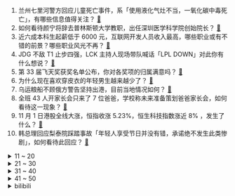 1. 兰州七里河警方回应儿童死亡事件，系「使用液化气灶不当，一氧化碳中毒死亡」，有哪些信息值得关注？ [:link:](https://www.zhihu.com/question/564053442)
2. 如何看待颜宁将辞去普林斯顿大学教职，出任深圳医学科学院创始院长？ [:link:](https://www.zhihu.com/question/563886310)
3. 近六成本科生起薪低于 6000 元，互联网开发人员收入最高，哪些职业或有不错的前景？哪些职业风光不再？ [:link:](https://www.zhihu.com/question/563953178)
4. JDG 不敌 T1 止步四强，LCK 主持人现场带队喊话「LPL DOWN」对此你有什么想说？ [:link:](https://www.zhihu.com/question/563423566)
5. 第 33 届飞天奖获奖名单公布，你对各奖项的归属满意吗？ [:link:](https://www.zhihu.com/question/564038692)
6. 为什么现在喜欢穿皮衣的年轻男生越来越少了？ [:link:](https://www.zhihu.com/question/491678263)
7. 乌运粮船不顾俄方警告坚持出港，目前当地情况如何？ [:link:](https://www.zhihu.com/question/563851291)
8. 全班 43 人开家长会只来了 7 位爸爸，学校称未来准备策划爸爸家长会，如何看待这一现象？ [:link:](https://www.zhihu.com/question/563510067)
9. 11 月 1 日港股全线大涨，恒指收涨 5.23%，恒生科技指数涨近 8% ，发生了什么？ [:link:](https://www.zhihu.com/question/563939225)
10. 韩总理回应梨泰院踩踏事故「年轻人享受节日并没有错，承诺绝不发生此类惨剧」，如何看待此回应？ [:link:](https://www.zhihu.com/question/563976715)
<details>
<summary>11 ~ 20</summary>

11. 冯小刚发文否认移民美国，称「是送女儿去入学，国家有恩于我」，如何看待此事？ [:link:](https://www.zhihu.com/question/563783571)
12. 马斯克成立推特内容审核委员会，引来多国政要喊话，马斯克可能给推特带来哪些变化？ [:link:](https://www.zhihu.com/question/563591657)
13. 为什么说养猫不要养公的? [:link:](https://www.zhihu.com/question/562851520)
14. 哪些以前酒局的「非主流」成为了现在的「主流」？ [:link:](https://www.zhihu.com/question/563019801)
15. 2022 年「双十一」，有哪些数码产品优惠力度大，值得购买？ [:link:](https://www.zhihu.com/question/561736019)
16. 小家电的流行是被“懒人经济”带火的你认同吗？ [:link:](https://www.zhihu.com/question/563402990)
17. 精灵宝可梦的官方译名有哪些让人拍案叫绝的地方？ [:link:](https://www.zhihu.com/question/52061966)
18. 钱对于你来说重要吗？ [:link:](https://www.zhihu.com/question/563484881)
19. 实验室没人教你怎么办？ [:link:](https://www.zhihu.com/question/318640569)
20. 决赛你想看到faker四冠还是戴先生一冠？ [:link:](https://www.zhihu.com/question/563617307)
</details>
<details>
<summary>21 ~ 30</summary>

21. 可以给处在黑暗的我一点点建议吗？ [:link:](https://www.zhihu.com/question/563485398)
22. 2022 年「双十一」有哪些性价比高的显示器推荐？ [:link:](https://www.zhihu.com/question/561735965)
23. 为什么要学习，学习的意义是什么？ [:link:](https://www.zhihu.com/question/563518633)
24. 幸福从生活中的哪里来？ [:link:](https://www.zhihu.com/question/560323327)
25. 自己开心和照顾别人哪个更有价值？ [:link:](https://www.zhihu.com/question/563519753)
26. 作为父母，应该把孩子雕琢成自己心中理想的样子，还是放开让孩子活成他们自己？ [:link:](https://www.zhihu.com/question/559328031)
27. 最近打算换床垫，有什么床垫品牌比较好？ [:link:](https://www.zhihu.com/question/432776789)
28. 怎么教育孩子会比较有上进心？ [:link:](https://www.zhihu.com/question/556496329)
29. 在私募/公募基金工作是一种什么体验？ [:link:](https://www.zhihu.com/question/37162699)
30. 科研工作者（含博士生）每天怎么安排科研和作息才能保证身心健康愉悦呢？ [:link:](https://www.zhihu.com/question/318686582)
</details>
<details>
<summary>31 ~ 40</summary>

31. 日本女演员水原希子称「色狼是日本独有文化」，引发巨大争议，如何看待此事？ [:link:](https://www.zhihu.com/question/563906774)
32. 你最喜欢自己吗？ [:link:](https://www.zhihu.com/question/561472653)
33. 法学考研择校选哪所好？ [:link:](https://www.zhihu.com/question/265294616)
34. 小学一、二年级的孩子，需要在学习课本内容以外购买其他学习资料进行学习吗？ [:link:](https://www.zhihu.com/question/558699084)
35. 4 岁孩子性格暴躁，该怎么改变孩子的脾性？ [:link:](https://www.zhihu.com/question/556769836)
36. 如果让你重新开始学计算机，你的学习路线会怎么选择? [:link:](https://www.zhihu.com/question/492545174)
37. 那些受了伤害的日子，你是怎么走过来的? [:link:](https://www.zhihu.com/question/558259344)
38. 你用过哪些比宠物聪明的智能养宠设备？ [:link:](https://www.zhihu.com/question/563167947)
39. iPhone 13 和 iPhone 14 哪个更值得入手？ [:link:](https://www.zhihu.com/question/552503200)
40. 普京称「俄气获准参与『北溪』管道泄漏事件调查，『北溪』爆炸是一次明显的恐怖袭击」，调查会取得哪些进展？ [:link:](https://www.zhihu.com/question/563802761)
</details>
<details>
<summary>41 ~ 50</summary>

41. 近 50 城调整认房认贷政策，「结清首套房贷可执行首套贷款政策」，此举会给房地产市场带来哪些变化？ [:link:](https://www.zhihu.com/question/563818523)
42. 高中成绩和友谊哪个更重要? [:link:](https://www.zhihu.com/question/563787031)
43. 考研冲刺阶段，有哪些误区需要避开？ [:link:](https://www.zhihu.com/question/495821877)
44. 简历上到底要不要写熟练使用办公软件？ [:link:](https://www.zhihu.com/question/552096571)
45. 足坛有哪些球员二十七八岁前默默无闻，之后却大红大紫一飞冲天？ [:link:](https://www.zhihu.com/question/295286825)
46. 看到了魏牌内测城市NOH的视频，城市自动驾驶从ppt概念到落地成真已经来了吗？ [:link:](https://www.zhihu.com/question/563873787)
47. 如何评价极氪推出豪华MPV 极氪009 ？ [:link:](https://www.zhihu.com/question/547169507)
48. 2022 年双 11 有哪些「价格划算、品质不错」的手机推荐？ [:link:](https://www.zhihu.com/question/563194563)
49. 男子 12 万卖掉网络游戏账户后恶意找回获刑三年半，如何从法律角度解读此判决？如何防止游戏账号被盗用？ [:link:](https://www.zhihu.com/question/563917211)
50. 2022年如何重新评价《原神》这款游戏？ [:link:](https://www.zhihu.com/question/557083090)
</details><details>
<summary>bilibili</summary>

1. 《原神》角色演示-「纳西妲：无垠无忧」 [:link:](//www.bilibili.com/video/BV1PP4y1U7qA)
2. 鸡 你 太 美 官 方 M V [:link:](//www.bilibili.com/video/BV178411Y7QB)
3. 论一个Bbox全国冠军用嘴巴模仿歌曲有多像 [:link:](//www.bilibili.com/video/BV1te4y147QZ)
4. 店里敢卖500一只的鸡，自己在家做，能省多少钱？ [:link:](//www.bilibili.com/video/BV1WG4y1h7Tt)
5. 我叫柯蓝，是附近有名的名蒸蛋（3） [:link:](//www.bilibili.com/video/BV1HP411P7uP)
6. 我都看不出来自己在做科普 [:link:](//www.bilibili.com/video/BV1se411G7LP)
7. 公开处刑！第一次见家长，岳父课堂上放我视频... [:link:](//www.bilibili.com/video/BV1KK411S7iD)
8. 摆！ [:link:](//www.bilibili.com/video/BV1Re4y1y7Tf)
9. 和好友换装后，我疯了！ [:link:](//www.bilibili.com/video/BV1GD4y187wt)
10. 【才浅手工】我把巨大的打火石做成了唐刀！实现电影动漫里的炫酷特效 [:link:](//www.bilibili.com/video/BV1RK411U7PQ)
<details>
<summary>11 ~ 20</summary>

11. “喜欢这种氛围感，雨声很大内心却很平静～” [:link:](//www.bilibili.com/video/BV1dR4y1Q7vZ)
12. 你这个人太…… [:link:](//www.bilibili.com/video/BV1ft4y1T7JW)
13. 化妆真开心…… [:link:](//www.bilibili.com/video/BV1kD4y1b76e)
14. 画一幅画纪念童年时期最爱的电影和角色 [:link:](//www.bilibili.com/video/BV1BD4y1b7os)
15. NASA、纳粹、麻省理工，火箭为何从东方升起？【钱学森上】【正经比比】 [:link:](//www.bilibili.com/video/BV1u14y1L7wg)
16. 看完10月新番，爽得我当场打开了剪辑软件！【泛式】 [:link:](//www.bilibili.com/video/BV1SD4y1b7oq)
17. 《当代互联网现状》 [:link:](//www.bilibili.com/video/BV13e411G7a1)
18. 小僵尸出没！ε-(´∀｀; )神的随波逐流～ [:link:](//www.bilibili.com/video/BV1Xe411G7t4)
19. 猫猫怎么可以这么倒霉！ [:link:](//www.bilibili.com/video/BV15P4y1m7r9)
20. 《瑶O瑶O的奇妙冒险》 [:link:](//www.bilibili.com/video/BV1BK411U7Dr)
</details>
<details>
<summary>21 ~ 30</summary>

21. 🐓鸡你太美，但是团体版🐓【J-wings】 [:link:](//www.bilibili.com/video/BV11e4y1e7CY)
22. 新人up大一第一次30s动画作业 [:link:](//www.bilibili.com/video/BV1uP4y1m73P)
23. 喝醉后的行为有多离谱？我们把自己灌醉后记录了下来 [:link:](//www.bilibili.com/video/BV19e4y1y7HV)
24. 这是人类能完成的操作？？4 [:link:](//www.bilibili.com/video/BV1b8411Y7gW)
25. 【何同学】快充伤电池？40部手机两年实验，告诉你最佳充电方式 [:link:](//www.bilibili.com/video/BV1X8411e7EJ)
26. 听歌吗？奶茶分你一半💜 [:link:](//www.bilibili.com/video/BV1JG4y1b7Ni)
27. 【全网最细，不细抽我】我算出了阿尼亚的家有多大？b站第一人 [:link:](//www.bilibili.com/video/BV14e4y127gP)
28. 无所谓，我会出手！ [:link:](//www.bilibili.com/video/BV178411Y7hF)
29. 兄弟们，今天砍谁？ [:link:](//www.bilibili.com/video/BV1L84y1i7oz)
30. 新概念探店，人均1888元的素食餐厅？？？【第三期】 [:link:](//www.bilibili.com/video/BV1eY411f7Hu)
</details>
<details>
<summary>31 ~ 40</summary>

31. 你有过这样尴尬的经历吗 [:link:](//www.bilibili.com/video/BV1QW4y1E71j)
32. 《明日方舟》2022「音律联觉-灯下定影」幕后制作记录 [:link:](//www.bilibili.com/video/BV1h14y1L7UV)
33. 《睡觉模拟器》玩过没？？【沙雕游戏合集】 [:link:](//www.bilibili.com/video/BV1V8411Y7C3)
34. 打开这个视频让你爽一天 [:link:](//www.bilibili.com/video/BV1f14y157yG)
35. 小伙揭秘上海最贵的中餐厅有多贵？究竟吃了啥花了1个W！？ [:link:](//www.bilibili.com/video/BV12D4y147GS)
36. 有妖气即将关停，是时候说再见了。 - 谨以此纪念，一个时代的落幕。 [:link:](//www.bilibili.com/video/BV1Km4y1c7bW)
37. 无所谓，亚托克斯会出手 [:link:](//www.bilibili.com/video/BV1ne411G7XP)
38. 中华面点博大精深，比醒狮酥还难、让老外目瞪口呆的传统手艺是什么样？ [:link:](//www.bilibili.com/video/BV1me4y1475b)
39. 2008,为什么让我们如此难忘? [:link:](//www.bilibili.com/video/BV1Gg411h7rj)
40. 国崩大人用过的吸管 [:link:](//www.bilibili.com/video/BV1t8411Y75k)
</details>
<details>
<summary>41 ~ 50</summary>

41. 拍个跳绳还不简单 [:link:](//www.bilibili.com/video/BV1dK411U7j9)
42. 《原神3.2战前宣言》 [:link:](//www.bilibili.com/video/BV1zP411P7L9)
43. 【盾山-梦圆繁星】形象首曝！王者荣耀携手新华社快看，一起为梦天舱喝彩！ [:link:](//www.bilibili.com/video/BV18P411A73i)
44. 帮手× 黑手√ [:link:](//www.bilibili.com/video/BV1ZG411w7Wj)
45. 生 日 当 天 结 婚 啦 ！！ [:link:](//www.bilibili.com/video/BV1Wm4y1F7FF)
46. 全国漂流半年的相机会拍出怎样的照片？(上) [:link:](//www.bilibili.com/video/BV1EK411U7uU)
47. FIRST FRAME单元宣言短片《我的朋友》 [:link:](//www.bilibili.com/video/BV1UK411U7B3)
48. 有些人，生来就是享受生活的 [:link:](//www.bilibili.com/video/BV1Re4y127YY)
49. 五杀挑战世界纪录：1分19秒！掌控命运的人只能是我自己！！ [:link:](//www.bilibili.com/video/BV1s14y1L74r)
50. 侧躺会扎穿心脏吗？ [:link:](//www.bilibili.com/video/BV1nP4y1m7tm)
</details>
<details>
<summary>51 ~ 60</summary>

51. 爱 情 最 强 王 者 [:link:](//www.bilibili.com/video/BV1XG4y1h7ps)
52. 【阿斗】又死一个主角，温柔贤良瑟曦登顶巅峰！美剧史诗巨作《权力的游戏》第16期 [:link:](//www.bilibili.com/video/BV1yd4y1k7Np)
53. 【STN快报6.5季11】神谷英树提出一小时一千块，被一女性拒绝 [:link:](//www.bilibili.com/video/BV1TG411A7vq)
54. 《青莲兰陵》寻找极限去突破有限，这就是兰陵王的魅力！！！ [:link:](//www.bilibili.com/video/BV1EG4y1b7T9)
55. 我的车被砸了，我是这样处理的。 [:link:](//www.bilibili.com/video/BV1PG411A7ko)
56. 不敢说的人，把这个视频外放 [:link:](//www.bilibili.com/video/BV19e4y127Yz)
57. 【你有毛病吧】轮到识宝来给大家洗脑了！！ [:link:](//www.bilibili.com/video/BV1RR4y1Q7Wk)
58. 帽子尺寸买错了，我戴有点小，我们家猫戴刚刚好 [:link:](//www.bilibili.com/video/BV1bD4y1b7RE)
59. 价格虚高、制作违规、虚假宣传…Omakase高大上背后的乱象 [:link:](//www.bilibili.com/video/BV1Lm4y1c7Z7)
60. 人过了20岁，就不能吃得像个小孩子了。 [:link:](//www.bilibili.com/video/BV1at4y1M7hx)
</details>
<details>
<summary>61 ~ 70</summary>

61. 【Faye詹雯婷x张远】《嘉宾》 [:link:](//www.bilibili.com/video/BV1eG411A7QF)
62. “她说了一句话，全校听完之后都炸了...” [:link:](//www.bilibili.com/video/BV1jG411A7aZ)
63. 苦了孩子也不能苦了自己 [:link:](//www.bilibili.com/video/BV1SK411U7Ve)
64. 【原神】官方封号公告来了！原神严禁的十件事！流浪者散兵是风系原因！2240原石将过期速拿！新常驻玩法七圣召唤介绍！ [:link:](//www.bilibili.com/video/BV1Qd4y1c7UP)
65. 广东人的家庭关系有多复杂？ [:link:](//www.bilibili.com/video/BV1fR4y1Q7DR)
66. 是时候让舍友懂得如何做一个合格的大学生了 [:link:](//www.bilibili.com/video/BV1Xd4y1k7Je)
67. 在平衡板上唱个歌吧？可能是月亮不会眨眼星星不会说话 让你觉得孤单啦 [:link:](//www.bilibili.com/video/BV1eW4y1j7f6)
68. 原 切 猪 肉 & 整 切 花 卷 [:link:](//www.bilibili.com/video/BV1jD4y1b7TF)
69. 【昏黑造船厂400杀】摆完挂机 简单好抄 [:link:](//www.bilibili.com/video/BV1zP4y1m7AC)
70. 破防了！我是真服了！！！ [:link:](//www.bilibili.com/video/BV1JW4y177Hc)
</details>
<details>
<summary>71 ~ 80</summary>

71. 如果“出口成脏”到“谢谢你”之间只是隔了一扇门，那我愿意成为打开她的那个妙人~ [:link:](//www.bilibili.com/video/BV1ve4y127un)
72. 【MC逐帧动画】看到最后有让你宅在家的角色或游戏吗？ [:link:](//www.bilibili.com/video/BV1XG4y1h7G6)
73. 《三国演义》关羽扮演者陆树铭去世 享年66岁 [:link:](//www.bilibili.com/video/BV1BG411A7Yw)
74. 真是太搞笑了 [:link:](//www.bilibili.com/video/BV1t84y1i7Hs)
75. 【不止游戏】这是一期帮你解决很多游戏问题的节目 [:link:](//www.bilibili.com/video/BV1nP411P7WL)
76. 《二胡锯木头》 [:link:](//www.bilibili.com/video/BV1Vv4y1D75T)
77. lovepotion [:link:](//www.bilibili.com/video/BV1A8411Y7Tr)
78. 10月28日，云南景东。新郎家里条件不是特别好，吃席时新郎给新娘夹菜，新娘露出开心的笑容。网友：遇到了愿意陪他吃苦的好女孩！ [:link:](//www.bilibili.com/video/BV1Dt4y1T7R1)
79. “我肯定在几百年前就判过你刑” [:link:](//www.bilibili.com/video/BV1SP411A7Lv)
80. 我说一句男人至死是少年，应该不过分吧..... [:link:](//www.bilibili.com/video/BV1Cd4y1k7Eg)
</details>
<details>
<summary>81 ~ 90</summary>

81. 【吸奇侠】《教父》柯家废弟赌城惨遭打脸，如何铺好后路？16 [:link:](//www.bilibili.com/video/BV1TR4y1X77W)
82. 前排围观！东风快递员T台秀来了 [:link:](//www.bilibili.com/video/BV1yt4y1T7Xc)
83. 你从未离去，就在这里。 [:link:](//www.bilibili.com/video/BV1vP4y1m7fE)
84. 南昌.时鲜楼滕王夜宴  厨子探店¥945 [:link:](//www.bilibili.com/video/BV1Ee4y147NW)
85. 老婆：你现在都玩这么变态的吗！？ [:link:](//www.bilibili.com/video/BV1ce411G7XR)
86. 当你发现你的好兄弟有一个漂亮妹妹！！！ [:link:](//www.bilibili.com/video/BV1K8411Y7pM)
87. 相隔90天后的第一次见面，我和狮王奇克的双向奔赴 [:link:](//www.bilibili.com/video/BV1oW4y1j7HK)
88. 它很努力，努力撑起它爱的这个家！ [:link:](//www.bilibili.com/video/BV1R8411a78P)
89. 发生踩踏事故，到底该用什么自救姿态 [:link:](//www.bilibili.com/video/BV1mY411f7vt)
90. 有些事对小学生来说太幼稚，对大学生刚刚好 [:link:](//www.bilibili.com/video/BV1LG4y1b7LG)
</details>
<details>
<summary>91 ~ 100</summary>

91. 我证明！新闻里说的是事实！中国空间站真的就像搭积木一样 [:link:](//www.bilibili.com/video/BV1a8411Y7Go)
92. 《原神》自制角色演示-「纳西妲：白草净华」 [:link:](//www.bilibili.com/video/BV12t4y1T7WJ)
93. 写歌就像造人一样简单？那我们来造个歌吧！【原创《失语症》】 [:link:](//www.bilibili.com/video/BV1QD4y1b7Nh)
94. 是谁教你这么配音的？每一个音都落在我意想不到的地方哈哈哈 [:link:](//www.bilibili.com/video/BV1yK411U78a)
95. 恐怖片气氛到位了，演员是谁并不重要了… [:link:](//www.bilibili.com/video/BV1i84y1i7cx)
96. 一根中 [:link:](//www.bilibili.com/video/BV1PR4y1X7Kf)
97. 央美学长帮你挑衣服，不要拉倒（doge [:link:](//www.bilibili.com/video/BV1Ue4y1e7SF)
98. 《我肯定在几百年前就不爱学习》 [:link:](//www.bilibili.com/video/BV1914y157ML)
99. 【S12全球总决赛】淘汰赛 10月30日 JDG vs T1 [:link:](//www.bilibili.com/video/BV1Cm4y1F7Y7)
100. 【求求】对食文学：太监是没根的东西，受不住「情」 [:link:](//www.bilibili.com/video/BV1HR4y1Q7u6)
</details></details>